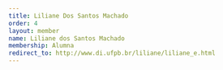 ```yaml
---
title: Liliane Dos Santos Machado
order: 4
layout: member
name: Liliane dos Santos Machado
membership: Alumna
redirect_to: http://www.di.ufpb.br/liliane/liliane_e.html
---
```


